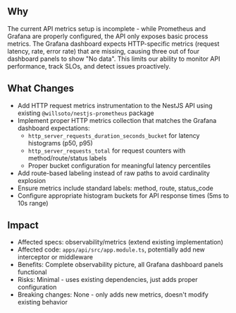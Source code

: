 ## Why

The current API metrics setup is incomplete - while Prometheus and Grafana are properly configured, the API only exposes basic process metrics. The Grafana dashboard expects HTTP-specific metrics (request latency, rate, error rate) that are missing, causing three out of four dashboard panels to show "No data". This limits our ability to monitor API performance, track SLOs, and detect issues proactively.

## What Changes

- Add HTTP request metrics instrumentation to the NestJS API using existing `@willsoto/nestjs-prometheus` package
- Implement proper HTTP metrics collection that matches the Grafana dashboard expectations:
  - `http_server_requests_duration_seconds_bucket` for latency histograms (p50, p95)
  - `http_server_requests_total` for request counters with method/route/status labels
  - Proper bucket configuration for meaningful latency percentiles
- Add route-based labeling instead of raw paths to avoid cardinality explosion
- Ensure metrics include standard labels: method, route, status_code
- Configure appropriate histogram buckets for API response times (5ms to 10s range)

## Impact

- Affected specs: observability/metrics (extend existing implementation)
- Affected code: `apps/api/src/app.module.ts`, potentially add new interceptor or middleware
- Benefits: Complete observability picture, all Grafana dashboard panels functional
- Risks: Minimal - uses existing dependencies, just adds proper configuration
- Breaking changes: None - only adds new metrics, doesn't modify existing behavior
